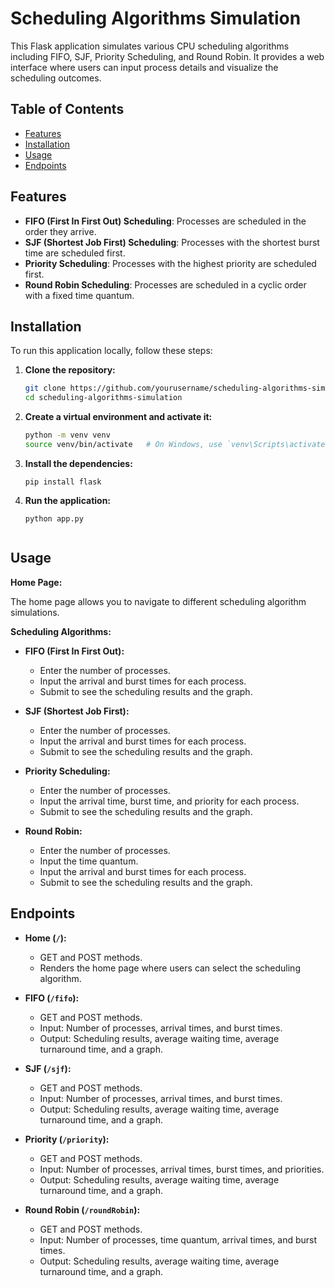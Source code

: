 # Scheduling Algorithms Simulation

This Flask application simulates various CPU scheduling algorithms including FIFO, SJF, Priority Scheduling, and Round Robin. It provides a web interface where users can input process details and visualize the scheduling outcomes.

## Table of Contents

- [Features](#features)
- [Installation](#installation)
- [Usage](#usage)
- [Endpoints](#endpoints)


## Features

- **FIFO (First In First Out) Scheduling**: Processes are scheduled in the order they arrive.
- **SJF (Shortest Job First) Scheduling**: Processes with the shortest burst time are scheduled first.
- **Priority Scheduling**: Processes with the highest priority are scheduled first.
- **Round Robin Scheduling**: Processes are scheduled in a cyclic order with a fixed time quantum.

## Installation

To run this application locally, follow these steps:

1. **Clone the repository:**

   ```sh
   git clone https://github.com/yourusername/scheduling-algorithms-simulation.git
   cd scheduling-algorithms-simulation
2. **Create a virtual environment and activate it:**
   ``` sh 
   python -m venv venv
   source venv/bin/activate   # On Windows, use `venv\Scripts\activate`

3. **Install the dependencies:**
   ```
   pip install flask

4. **Run the application:**
   ```
   python app.py


## Usage

**Home Page:**

The home page allows you to navigate to different scheduling algorithm simulations.

**Scheduling Algorithms:**

- **FIFO (First In First Out):**
  - Enter the number of processes.
  - Input the arrival and burst times for each process.
  - Submit to see the scheduling results and the graph.

- **SJF (Shortest Job First):**
  - Enter the number of processes.
  - Input the arrival and burst times for each process.
  - Submit to see the scheduling results and the graph.

- **Priority Scheduling:**
  - Enter the number of processes.
  - Input the arrival time, burst time, and priority for each process.
  - Submit to see the scheduling results and the graph.

- **Round Robin:**
  - Enter the number of processes.
  - Input the time quantum.
  - Input the arrival and burst times for each process.
  - Submit to see the scheduling results and the graph.

## Endpoints

- **Home (`/`):**
  - GET and POST methods.
  - Renders the home page where users can select the scheduling algorithm.

- **FIFO (`/fifo`):**
  - GET and POST methods.
  - Input: Number of processes, arrival times, and burst times.
  - Output: Scheduling results, average waiting time, average turnaround time, and a graph.

- **SJF (`/sjf`):**
  - GET and POST methods.
  - Input: Number of processes, arrival times, and burst times.
  - Output: Scheduling results, average waiting time, average turnaround time, and a graph.

- **Priority (`/priority`):**
  - GET and POST methods.
  - Input: Number of processes, arrival times, burst times, and priorities.
  - Output: Scheduling results, average waiting time, average turnaround time, and a graph.

- **Round Robin (`/roundRobin`):**
  - GET and POST methods.
  - Input: Number of processes, time quantum, arrival times, and burst times.
  - Output: Scheduling results, average waiting time, average turnaround time, and a graph.
